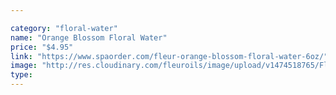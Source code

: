 ```yaml
---

category: "floral-water"
name: "Orange Blossom Floral Water"
price: "$4.95"
link: "https://www.spaorder.com/fleur-orange-blossom-floral-water-6oz/"
image: "http://res.cloudinary.com/fleuroils/image/upload/v1474518765/Floral%20Water/orange.jpg"
type: 
---
```

